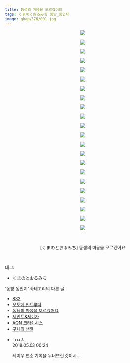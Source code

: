 ```yaml
---
title: 동생의 마음을 모르겠어요
tags: くまのとおるみち 동방_동인지
image: ghap/576/001.jpg
---
```

<div class="article">
<p style="text-align: center; clear: none; float: none;"><img src="{{ site.nasurl }}/ghap/576/001.jpg"/></p>
<p style="text-align: center; clear: none; float: none;"><img src="{{ site.nasurl }}/ghap/576/002.jpg"/></p>
<p style="text-align: center; clear: none; float: none;"><img src="{{ site.nasurl }}/ghap/576/003.jpg"/></p>
<p style="text-align: center; clear: none; float: none;"><img src="{{ site.nasurl }}/ghap/576/004.jpg"/></p>
<p style="text-align: center; clear: none; float: none;"><img src="{{ site.nasurl }}/ghap/576/005.jpg"/></p>
<p style="text-align: center; clear: none; float: none;"><img src="{{ site.nasurl }}/ghap/576/006.jpg"/></p>
<p style="text-align: center; clear: none; float: none;"><img src="{{ site.nasurl }}/ghap/576/007.jpg"/></p>
<p style="text-align: center; clear: none; float: none;"><img src="{{ site.nasurl }}/ghap/576/008.jpg"/></p>
<p style="text-align: center; clear: none; float: none;"><img src="{{ site.nasurl }}/ghap/576/009.jpg"/></p>
<p style="text-align: center; clear: none; float: none;"><img src="{{ site.nasurl }}/ghap/576/010.jpg"/></p>
<p style="text-align: center; clear: none; float: none;"><img src="{{ site.nasurl }}/ghap/576/011.jpg"/></p>
<p style="text-align: center; clear: none; float: none;"><img src="{{ site.nasurl }}/ghap/576/012.jpg"/></p>
<p style="text-align: center; clear: none; float: none;"><img src="{{ site.nasurl }}/ghap/576/013.jpg"/></p>
<p style="text-align: center; clear: none; float: none;"><img src="{{ site.nasurl }}/ghap/576/014.jpg"/></p>
<p style="text-align: center; clear: none; float: none;"><img src="{{ site.nasurl }}/ghap/576/015.jpg"/></p>
<p style="text-align: center; clear: none; float: none;"><img src="{{ site.nasurl }}/ghap/576/016.jpg"/></p>
<p style="text-align: center; clear: none; float: none;"><img src="{{ site.nasurl }}/ghap/576/017.jpg"/></p>
<p style="text-align: center; clear: none; float: none;"><img src="{{ site.nasurl }}/ghap/576/018.jpg"/></p>
<p style="text-align: center; clear: none; float: none;"><img src="{{ site.nasurl }}/ghap/576/019.jpg"/></p>
<p style="text-align: center; clear: none; float: none;"><img src="{{ site.nasurl }}/ghap/576/020.jpg"/></p>
<p style="text-align: center; clear: none; float: none;"><img src="{{ site.nasurl }}/ghap/576/021.jpg"/></p>
<p style="text-align: center; clear: none; float: none;"><img src="{{ site.nasurl }}/ghap/576/022.jpg"/></p>
<p style="text-align: center; clear: none; float: none;"><br/></p>
<p style="text-align: center; clear: none; float: none;">[くまのとおるみち] 동생의 마음을 모르겠어요</p>
<p><br/></p>
</div><div class="tagTrail">
<p>태그: </p>
<ul>
<li>くまのとおるみち</li>
</ul>
</div><div class="another">
<p>'동방 동인지' 카테고리의 다른 글</p>
<ul>
<li><a href="/2016-06-27-ghap_578">832</a></li>
<li><a href="/2016-06-26-ghap_577">오토메 인트루더</a></li>
<li><a href="/2016-06-26-ghap_576">동생의 마음을 모르겠어요</a></li>
<li><a href="/2016-06-26-ghap_575">세인트&amp;세이가</a></li>
<li><a href="/2016-06-26-ghap_574">AQN 크라이시스</a></li>
<li><a href="/2016-06-26-ghap_573">구체의 생일</a></li>
</ul>
</div><div class="cb_module cb_fluid">
<div class="cb_wrt cb_profile">
<div class="comment">
<ul>
<li class="cb_thumb_off" id="comment15249148">
<div class="cb_comment_area">
<div class="cb_info_area">
<div class="cb_section">
<span class="cb_nick_name">ㄱㅁㅎ</span>
</div>
<div class="cb_section">
<span class="cb_date">2018.05.03 00:24 </span>
</div>
</div>
<div class="cb_dsc_comment">
<p class="cb_dsc">
											레이무 연승 기록을 무너뜨린 갓이시...
										</p>
</div>
</div></li>
</ul>
</div>
</div><!-- commentList close -->
</div>